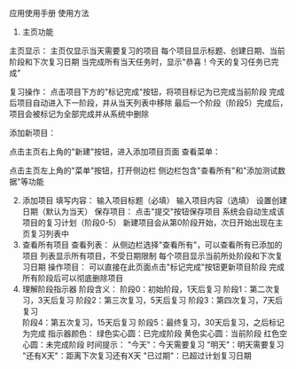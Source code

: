 应用使用手册
使用方法
1. 主页功能

  主页显示：
  主页仅显示当天需要复习的项目
  每个项目显示标题、创建日期、当前阶段和下次复习日期
  当完成所有当天任务时，显示"恭喜！今天的复习任务已完成"
  
  复习操作：
  点击项目下方的"标记完成"按钮，将项目标记为已完成当前阶段
  完成后项目自动进入下一阶段，并从当天列表中移除
  最后一个阶段（阶段5）完成后，项目会被标记为全部完成并从系统中删除
  
  添加新项目：
  
  点击主页右上角的"新建"按钮，进入添加项目页面
  查看菜单：
  
  点击主页左上角的"菜单"按钮，打开侧边栏
  侧边栏包含"查看所有"和"添加测试数据"等功能

2. 添加项目
  填写内容：
  输入项目标题（必填）
  输入项目内容（选填）
  设置创建日期（默认为当天）
  保存项目：
  点击"提交"按钮保存项目
  系统会自动生成该项目的复习计划（阶段0-5）
  新建项目会从第0阶段开始，次日开始出现在主页复习列表中
3. 查看所有项目
查看列表：
从侧边栏选择"查看所有"，可以查看所有已添加的项目
列表显示所有项目，不受日期限制
每个项目显示当前所处阶段和下次复习日期
操作项目：
可以直接在此页面点击"标记完成"按钮更新项目阶段
完成所有阶段后可以彻底删除项目
4. 理解阶段指示器
阶段含义：
阶段0：初始阶段，1天后复习
阶段1：第二次复习，3天后复习
阶段2：第三次复习，5天后复习
阶段3：第四次复习，7天后复习    
阶段4：第五次复习，15天后复习
阶段5：最终复习，30天后复习，之后标记为完成
指示器颜色：
绿色实心圆：已完成阶段
黄色实心圆：当前阶段
红色空心圆：未完成阶段
时间提示：
"今天"：今天需要复习
"明天"：明天需要复习
"还有X天"：距离下次复习还有X天
"已过期"：已超过计划复习日期
